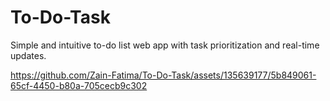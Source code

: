 # To-Do-Task
Simple and intuitive to-do list web app with task prioritization and real-time updates.


https://github.com/Zain-Fatima/To-Do-Task/assets/135639177/5b849061-65cf-4450-b80a-705cecb9c302

